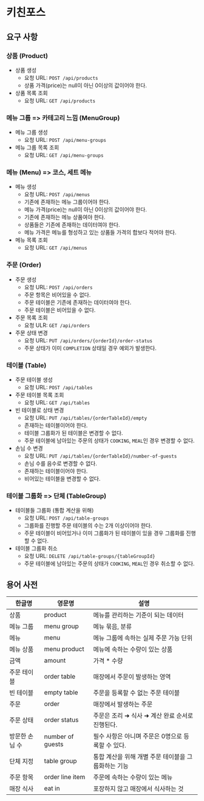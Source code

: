 # 키친포스
## 요구 사항
### 상품 (Product)
- 상품 생성
  - 요청 URL: `POST /api/products`
  - 상품 가격(price)는 null이 아닌 0이상의 값이어야 한다.
- 상품 목록 조회
  - 요청 URL: `GET /api/products`

### 메뉴 그룹 => 카테고리 느낌 (MenuGroup)
- 메뉴 그룹 생성
  - 요청 URL: `POST /api/menu-groups`
- 메뉴 그룹 목록 조회
  - 요청 URL: `GET /api/menu-groups`

### 메뉴 (Menu)  => 코스, 세트 메뉴
- 메뉴 생성
  - 요청 URL: `POST /api/menus`
  - 기존에 존재하는 메뉴 그룹이어야 한다.
  - 메뉴 가격(price)는 null이 아닌 0이상의 값이어야 한다.
  - 기존에 존재하는 메뉴 상품여야 한다.
  - 상품들은 기존에 존재하는 데이터여야 한다.
  - 메뉴 가격은 메뉴를 형성하고 있는 상품들 가격의 합보다 적어야 한다.
- 메뉴 목록 조회
  - 요청 URL: `GET /api/menus`

### 주문 (Order)
- 주문 생성
  - 요청 URL: `POST /api/orders`
  - 주문 항목은 비어있을 수 없다.
  - 주문 테이블은 기존에 존재하는 데이터여야 한다.
  - 주문 테이블은 비어있을 수 없다.
- 주문 목록 조회
  - 요청 ULR: `GET /api/orders`
- 주문 상태 변경
  - 요청 URL: `PUT /api/orders/{orderId}/order-status`
  - 주문 상태가 이미 `COMPLETION` 상태일 경우 예외가 발생한다.

### 테이블 (Table)
- 주문 테이블 생성
  - 요청 URL: `POST /api/tables`
- 주문 테이블 목록 조회
  - 요청 URL: `GET /api/tables`
- 빈 테이블로 상태 변경
  - 요청 URL: `PUT /api/tables/{orderTableId}/empty`
  - 존재하는 테이블이어야 한다.
  - 테이블 그룹화가 된 테이블은 변경할 수 없다.
  - 주문 테이블에 남아있는 주문의 상태가 `COOKING`, `MEAL`인 경우 변경할 수 없다.
- 손님 수 변경
  - 요청 URL: `PUT /api/tables/{orderTableId}/number-of-guests`
  - 손님 수를 음수로 변경할 수 없다.
  - 존재하는 테이블이어야 한다.
  - 비어있는 테이블을 변경할 수 없다.

### 테이블 그룹화 => 단체 (TableGroup)
- 테이블들 그룹화 (통합 계산을 위해)
  - 요청 URL: `POST /api/table-groups`
  - 그룹화를 진행할 주문 테이블의 수는 2개 이상이어야 한다.
  - 주문 테이블이 비어있거나 이미 그룹화가 된 테이블이 있을 경우 그룹화를 진행할 수 없다.
- 테이블 그룹화 취소
  - 요청 URL: `DELETE /api/table-groups/{tableGroupId}`
  - 주문 테이블에 남아있는 주문의 상태가 `COOKING`, `MEAL`인 경우 취소할 수 없다.

## 용어 사전

| 한글명 | 영문명 | 설명 |
| --- | --- | --- |
| 상품 | product | 메뉴를 관리하는 기준이 되는 데이터 |
| 메뉴 그룹 | menu group | 메뉴 묶음, 분류 |
| 메뉴 | menu | 메뉴 그룹에 속하는 실제 주문 가능 단위 |
| 메뉴 상품 | menu product | 메뉴에 속하는 수량이 있는 상품 |
| 금액 | amount | 가격 * 수량 |
| 주문 테이블 | order table | 매장에서 주문이 발생하는 영역 |
| 빈 테이블 | empty table | 주문을 등록할 수 없는 주문 테이블 |
| 주문 | order | 매장에서 발생하는 주문 |
| 주문 상태 | order status | 주문은 조리 ➜ 식사 ➜ 계산 완료 순서로 진행된다. |
| 방문한 손님 수 | number of guests | 필수 사항은 아니며 주문은 0명으로 등록할 수 있다. |
| 단체 지정 | table group | 통합 계산을 위해 개별 주문 테이블을 그룹화하는 기능 |
| 주문 항목 | order line item | 주문에 속하는 수량이 있는 메뉴 |
| 매장 식사 | eat in | 포장하지 않고 매장에서 식사하는 것 |
